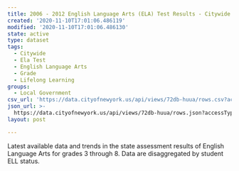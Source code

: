 ```yaml
---
title: 2006 - 2012 English Language Arts (ELA) Test Results - Citywide - ELL
created: '2020-11-10T17:01:06.486119'
modified: '2020-11-10T17:01:06.486130'
state: active
type: dataset
tags:
  - Citywide
  - Ela Test
  - English Language Arts
  - Grade
  - Lifelong Learning
groups:
  - Local Government
csv_url: 'https://data.cityofnewyork.us/api/views/72db-huua/rows.csv?accessType=DOWNLOAD'
json_url: >-
  https://data.cityofnewyork.us/api/views/72db-huua/rows.json?accessType=DOWNLOAD
layout: post

---
```

Latest available data and trends in the state assessment results of English Language Arts for grades 3 through 8. Data are disaggregated by student ELL status.
